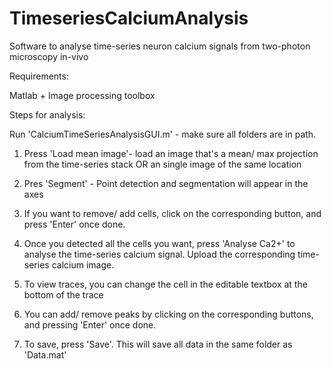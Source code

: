 # TimeseriesCalciumAnalysis
Software to analyse time-series neuron calcium signals from two-photon microscopy in-vivo

Requirements:

Matlab + Image processing toolbox

Steps for analysis:

Run 'CalciumTimeSeriesAnalysisGUI.m' - make sure all folders are in path.

1. Press 'Load mean image'- load an image that's a mean/ max projection from the time-series stack OR an single image of the same location

2. Pres 'Segment' - Point detection and segmentation will appear in the axes

3. If you want to remove/ add cells, click on the corresponding button, and press 'Enter' once done.

4. Once you detected all the cells you want, press 'Analyse Ca2+' to analyse the time-series calcium signal. Upload the corresponding time-series calcium image.

5. To view traces, you can change the cell in the editable textbox at the bottom of the trace

6. You can add/ remove peaks by clicking on the corresponding buttons, and pressing 'Enter' once done.

7. To save, press 'Save'. This will save all data in the same folder as 'Data.mat'
